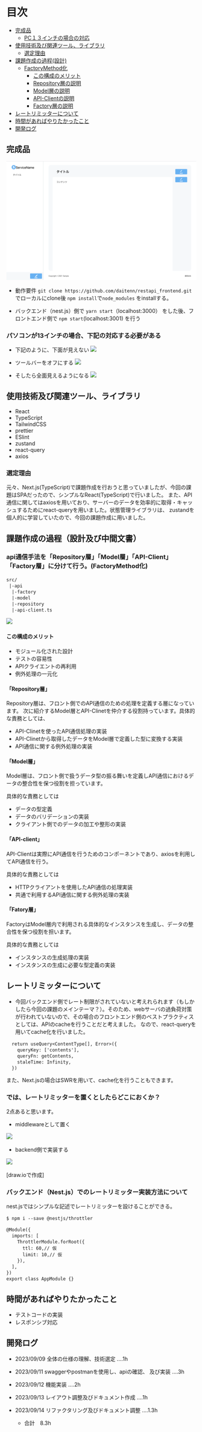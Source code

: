 # 目次
- [完成品](#完成品)
  - [PC１３インチの場合の対応](#pc)
- [使用技術及び関連ツール、ライブラリ](#tech)
  - [選定理由](#reason)
- [課題作成の過程(設計)](#hardship)
  - [FactoryMethod化](#factory)
    - [この構成のメリット](#melit)
    - [Repository層の説明](#repository)
    - [Model層の説明](#model)
    - [API-Clientの説明](#api-client)
    - [Factory層の説明](#fac-method)
- [レートリミッターについて](#rait)
- [時間があればやりたかったこと](#want)
- [開発ログ](#log)

<h2 id="complete">完成品</h2>

![](./sketch/complete.png)
- 動作要件
  ```git clone https://github.com/daitenn/restapi_frontend.git```
  でローカルにclone後
  ```npm install```で```node_modules```
  をinstallする。

- バックエンド（nest.js）側で
  ```yarn start```（localhost:3000）
  をした後、フロントエンド側で
  ```npm start```(localhost:3001)
  を行う

<h3 id="pc">パソコンが13インチの場合、下記の対応する必要がある</h3>

- 下記のように、下面が見えない
![](./sketch/1.png)

- ツールバーをオフにする
![](./sketch/2.png)

- そしたら全面見えるようになる
![](./sketch/3.png)

  

<h2 id="tech">使用技術及び関連ツール、ライブラリ</h2>

- React
- TypeScript
- TailwindCSS
- prettier
- ESlint
- zustand
- react-query
- axios

<h3 id="reason">選定理由</h3>

元々、Next.js(TypeScript)で課題作成を行おうと思っていましたが、今回の課題はSPAだったので、シンプルなReact(TypeScript)で行いました。
また、API通信に関してはaxiosを用いており、サーバーのデータを効率的に取得・キャッシュするためにreact-queryを用いました。状態管理ライブラリは、
zustandを個人的に学習していたので、今回の課題作成に用いました。

<h2 id="hardship">課題作成の過程（設計及び中間文書）</h2>

<h3 id="factory">api通信手法を「Repository層」「Model層」「API-Client」「Factory層」に分けて行う。(FactoryMethod化)</h3>

```
src/
 |-api
  |-factory
  |-model
  |-repository
  |-api-client.ts
```

![](./sketch/api.png)

<h4 id="melit">この構成のメリット</h4>

- モジュール化された設計
- テストの容易性
- APIクライエントの再利用
- 例外処理の一元化

<h4 id="repository">「Repository層」</h4>

Repository層は、フロント側でのAPI通信のための処理を定義する層になっています。
次に紹介するModel層とAPI-Clinetを仲介する役割持っています。具体的な責務としては、
- API-Clinetを使ったAPI通信処理の実装
- API-Clinetから取得したデータをModel層で定義した型に変換する実装
- API通信に関する例外処理の実装

<h4 id="model">「Model層」</h4>

Model層は、フロント側で扱うデータ型の振る舞いを定義しAPI通信におけるデータの整合性を保つ役割を担っています。

具体的な責務としては

- データの型定義
- データのバリデーションの実装
- クライアント側でのデータの加工や整形の実装
  
<h4 id="api-client">「API-client」</h4>

API-Clientは実際にAPI通信を行うためのコンポーネントであり、axiosを利用してAPI通信を行う。

具体的な責務としては

- HTTPクライアントを使用したAPI通信の処理実装
- 共通で利用するAPI通信に関する例外処理の実装

<h4 id="fac-method">「Fatory層」</h4>

FactoryはModel層内で利用される具体的なインスタンスを生成し、データの整合性を保つ役割を担います。

具体的な責務としては

- インスタンスの生成処理の実装
- インスタンスの生成に必要な型定義の実装


<h2 id="rait">レートリミッターについて</h2>

- 今回バックエンド側でレート制限がされていないと考えれられます（もしかしたら今回の課題のメインテーマ？）。そのため、webサーバの過負荷対策が行われていないので、その場合のフロントエンド側のベストプラクティスとしては、APIのcacheを行うことだと考えました。
なので、react-queryを用いてcache化を行いました。
```
  return useQuery<ContentType[], Error>({
    queryKey: ['contents'],
    queryFn: getContents,
    staleTime: Infinity,
  })
```
また、Next.jsの場合はSWRを用いて、cache化を行うこともできます。

### では、レートリミッターを置くとしたらどこにおくか？
2点あると思います。

- middlewareとして置く
  
![](./sketch/画面(middle).png)

- backend側で実装する
  
![](./sketch/画面(back).png)

[draw.ioで作成]

### バックエンド（Nest.js）でのレートリミッター実装方法について
nest.jsではシンプルな記述でレートリミッターを設けることができる。
```
$ npm i --save @nestjs/throttler
```
```
@Module({
  imports: [
    ThrottlerModule.forRoot({
      ttl: 60,// 仮
      limit: 10,// 仮
    }),
  ],
})
export class AppModule {}
```

<h2 id="want">時間があればやりたかったこと</h2>

- テストコードの実装
- レスポンシブ対応

<h2 id="log">開発ログ</h2>

- 2023/09/09
  全体の仕様の理解、技術選定
  ....1h

- 2023/09/11
  swaggerやpostmanを使用し、apiの確認、
  及び実装
  ....3h

- 2023/09/12
  機能実装
  ....2h

- 2023/09/13
  レイアウト調整及びドキュメント作成
  ....1h

- 2023/09/14
  リファクタリング及びドキュメント調整
  ....1.3h
  - 合計　8.3h


